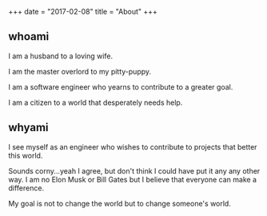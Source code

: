 +++
date = "2017-02-08"
title = "About"
+++

## whoami

I am a husband to a loving wife.

I am the master overlord to my pitty-puppy.

I am a software engineer who yearns to contribute to a greater goal.

I am a citizen to a world that desperately needs help.

## whyami

I see myself as an engineer who wishes to contribute to projects that better
this world.

Sounds corny...yeah I agree, but don't think I could have put it any any other
way. I am no Elon Musk or Bill Gates but I believe that everyone can make a
difference.

My goal is not to change the world but to change someone's world.

